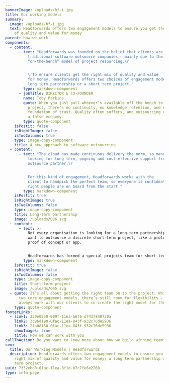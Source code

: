 ```yaml
---
bannerImage: /uploads/hf-i.jpg
title: Our working models
summary:
  image: /uploads/hf-i.jpg
  text: Headforwards offers two engagement models to ensure you get the right mix
    of quality and value for money
parent: how-we-work
components:
  - content:
      - text: "Headforwards was founded on the belief that clients are short-changed by
          traditional software outsource companies – mainly due to the
          “on-the-bench” model of project resourcing.\r


          \rTo ensure clients get the right mix of quality and value
          for money, Headforwards offers two choices of engagement models: a
          long term partnership or a short term project."
        type: markdown-component
      - jobTitle: DIRECTOR & CO-FOUNDER
        name: Toby Parkins
        quote: When you just pull whoever’s available off the bench to work on a client
          project, there’s no continuity, no knowledge retention, and no
          foundation of trust. Quality often suffers, and outsourcing can become
          a false economy.
        type: quote-component
    isPostit: false
    isRightImage: false
    isTwoColumns: true
    type: image-copy-component
    title: A new approach to software outsourcing
  - content:
      - text: "The cloud has made continuous delivery the norm, so many clients are
          looking for long-term, ongoing and cost-effective support from their
          outsource partner.\r


          For this kind of engagement, Headforwards works with the
          client to handpick the perfect team, so everyone is confident the
          right people are on board from the start."
        type: markdown-component
    isPostit: true
    isRightImage: true
    isTwoColumns: false
    type: image-copy-component
    title: Long-term partnership
    image: /uploads/006.svg
  - content:
      - text: >-
          Not every organisation is looking for a long-term partnership. Some
          want to outsource a discrete short-term project, like a prototype,
          proof of concept or app. 


          Headforwards has formed a special projects team for short-term engagements, who will bring together the right people to deliver each project.
        type: markdown-component
    isPostit: true
    isRightImage: false
    isTwoColumns: false
    type: image-copy-component
    title: Short-term project
    image: /uploads/005.svg
  - quote: It’s all about getting the right team on to the project. While we have
      two core engagement models, there’s still room for flexibility – we’ll
      always work with our clients to co-create the right model for their needs.
    type: quote-component
footerLinks:
  - link1: 359e0550-009f-11ea-b6f6-d743f848720a
    link2: 3c96d190-0fac-11ea-843f-932c76de5936
    link3: 21a08160-0fac-11ea-843f-932c76de5936
    showImages: true
    title: How we can work with you
callToAction: Do you want to know more about how we build winning teams?
seo:
  title: Our Working Models | Headforwards
  description: Headforwards offers two engagement models to ensure you get the
    right mix of quality and value for money; a long term partnership or a short
    term project.
uuid: 7332ebd0-0fac-11ea-8f1d-b7c7fe6e2260
type: info-page
---
```

